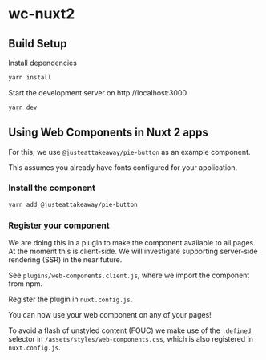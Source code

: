 # wc-nuxt2

## Build Setup

Install dependencies
```bash
yarn install
```

Start the development server on http://localhost:3000
```bash
yarn dev
```

## Using Web Components in Nuxt 2 apps

For this, we use `@justeattakeaway/pie-button` as an example component.

This assumes you already have fonts configured for your application.

### Install the component
```bash
yarn add @justeattakeaway/pie-button
```

### Register your component
We are doing this in a plugin to make the component available to all pages. At the moment this is client-side. We will investigate supporting server-side rendering (SSR) in the near future.

See `plugins/web-components.client.js`, where we import the component from npm.

Register the plugin in `nuxt.config.js`.

You can now use your web component on any of your pages!

To avoid a flash of unstyled content (FOUC) we make use of the `:defined` selector in `/assets/styles/web-components.css`, which is also registered in `nuxt.config.js`.
